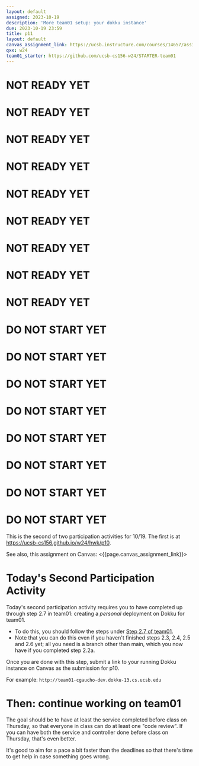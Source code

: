 ```yaml
---
layout: default
assigned: 2023-10-19
description: 'More team01 setup: your dokku instance'
due: 2023-10-19 23:59
title: p11
layout: default
canvas_assignment_link: https://ucsb.instructure.com/courses/14657/assignments/177272
qxx: w24
team01_starter: https://github.com/ucsb-cs156-w24/STARTER-team01
---
```


# NOT READY YET
# NOT READY YET
# NOT READY YET
# NOT READY YET
# NOT READY YET
# NOT READY YET
# NOT READY YET
# NOT READY YET
# NOT READY YET

# DO NOT START YET
# DO NOT START YET
# DO NOT START YET
# DO NOT START YET
# DO NOT START YET
# DO NOT START YET
# DO NOT START YET
# DO NOT START YET


This is the second of two participation activities for 10/19.  The first is at <https://ucsb-cs156.github.io/w24/hwk/p10>.

See also, this assignment on Canvas: <{{page.canvas_assignment_link}}>

# Today's Second Participation Activity

Today's second participation activity requires you to have completed up through step 2.7 in team01: creating a *personal* deployment on Dokku for team01.

- To do this, you should follow the steps under [Step 2.7 of team01](https://ucsb-cs156.github.io/w24/lab/team01.html#step-27-deploy-your-branch-to-a-dev-deployment).
- Note that you can do this even if you haven't finished steps 2.3, 2.4, 2.5 and 2.6 yet; all you need is a branch other than main, which you now have
  if you completed step 2.2a.

Once you are done with this step, submit a link to your running Dokku instance on Canvas as the submission for p10.

For example: `http://team01-cgaucho-dev.dokku-13.cs.ucsb.edu`

# Then: continue working on team01

The goal should be to have at least the service completed before class on Thursday, so that everyone in class can do at least one "code review".
If you can have both the service and controller done before class on Thursday, that's even better.

It's good to aim for a pace a bit faster than the deadlines so that there's time to get help in case something goes wrong.

